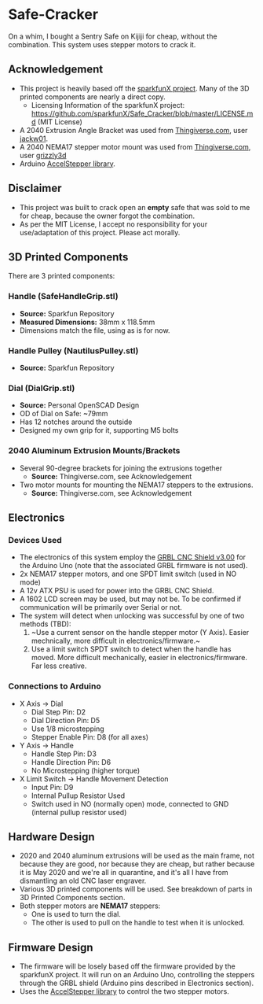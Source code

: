 # Safe-Cracker
On a whim, I bought a Sentry Safe on Kijiji for cheap, without the combination. This system uses stepper motors to crack it.

## Acknowledgement
* This project is heavily based off the [sparkfunX project](https://github.com/sparkfunX/Safe_Cracker). Many of the 3D printed components are nearly a direct copy.
	* Licensing Information of the sparkfunX project: https://github.com/sparkfunX/Safe_Cracker/blob/master/LICENSE.md (MIT License)
* A 2040 Extrusion Angle Bracket was used from [Thingiverse.com](https://www.thingiverse.com/thing:3610780), user [jackw01](https://jackw01.github.io).
* A 2040 NEMA17 stepper motor mount was used from [Thingiverse.com](https://www.thingiverse.com/thing:3060289/files), user [grizzly3d](https://www.thingiverse.com/grizzly3d/about)
* Arduino [AccelStepper library](https://www.airspayce.com/mikem/arduino/AccelStepper/index.html).

## Disclaimer
* This project was built to crack open an **empty** safe that was sold to me for cheap, because the owner forgot the combination.
* As per the MIT License, I accept no responsibility for your use/adaptation of this project. Please act morally.

## 3D Printed Components
There are 3 printed components:

### Handle (SafeHandleGrip.stl)
* **Source:** Sparkfun Repository
* **Measured Dimensions:** 38mm x 118.5mm
* Dimensions match the file, using as is for now.

### Handle Pulley (NautilusPulley.stl)
* **Source:** Sparkfun Repository

### Dial (DialGrip.stl)
* **Source:** Personal OpenSCAD Design
* OD of Dial on Safe: \~79mm
* Has 12 notches around the outside
* Designed my own grip for it, supporting M5 bolts

### 2040 Aluminum Extrusion Mounts/Brackets
* Several 90-degree brackets for joining the extrusions together
	* **Source:** Thingiverse.com, see Acknowledgement
* Two motor mounts for mounting the NEMA17 steppers to the extrusions.
	* **Source:** Thingiverse.com, see Acknowledgement

## Electronics
### Devices Used
* The electronics of this system employ the [GRBL CNC Shield v3.00](https://blog.protoneer.co.nz/arduino-cnc-shield/) for the Arduino Uno (note that the associated GRBL firmware is not used). 
* 2x NEMA17 stepper motors, and one SPDT limit switch (used in NO mode)
* A 12v ATX PSU is used for power into the GRBL CNC Shield.
* A 1602 LCD screen may be used, but may not be. To be confirmed if communication will be primarily over Serial or not.
* The system will detect when unlocking was successful by one of two methods (TBD):
	1. ~Use a current sensor on the handle stepper motor (Y Axis). Easier mechnically, more difficult in electronics/firmware.~
	2. Use a limit switch SPDT switch to detect when the handle has moved. More difficult mechanically, easier in electronics/firmware. Far less creative.

### Connections to Arduino
* X Axis -> Dial
	* Dial Step Pin: D2
	* Dial Direction Pin: D5
	* Use 1/8 microstepping
	* Stepper Enable Pin: D8 (for all axes)
* Y Axis -> Handle
	* Handle Step Pin: D3
	* Handle Direction Pin: D6
	* No Microstepping (higher torque)
* X Limit Switch -> Handle Movement Detection
	* Input Pin: D9
	* Internal Pullup Resistor Used
	* Switch used in NO (normally open) mode, connected to GND (internal pullup resistor used)

## Hardware Design
* 2020 and 2040 aluminum extrusions will be used as the main frame, not because they are good, nor because they are cheap, but rather because it is May 2020 and we're all in quarantine, and it's all I have from dismantling an old CNC laser engraver.
* Various 3D printed components will be used. See breakdown of parts in 3D Printed Components section.
* Both stepper motors are **NEMA17** steppers:
	* One is used to turn the dial.
	* The other is used to pull on the handle to test when it is unlocked.

## Firmware Design
* The firmware will be losely based off the firmware provided by the sparkfunX project. It will run on an Arduino Uno, controlling the steppers through the GRBL shield (Arduino pins described in Electronics section).
* Uses the [AccelStepper library](https://www.airspayce.com/mikem/arduino/AccelStepper/index.html) to control the two stepper motors.